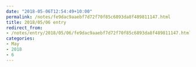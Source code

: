 ```yaml
---
date: "2018-05-06T12:54:49+10:00"
permalink: /notes/fe9dac9aaebf7d72f70f85c6893da8f489811147.html
title: 2018/05/06 entry
redirect_from:
- /notes/entry/2018/05/06/fe9dac9aaebf7d72f70f85c6893da8f489811147.html
categories:
- May
- 2018
- 6
---
```

